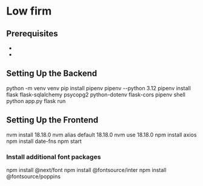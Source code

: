 # Low firm
## Prerequisites
-
-
## Setting Up the Backend
python -m venv venv
pip install pipenv
pipenv --python 3.12
pipenv install flask flask-sqlalchemy psycopg2 python-dotenv flask-cors
pipenv shell
python app.py
flask run

## Setting Up the Frontend

nvm install 18.18.0
nvm alias default 18.18.0
nvm use 18.18.0
npm install axios
npm install date-fns
npm start

### Install additional font packages

npm install @next/font
npm install @fontsource/inter
npm install @fontsource/poppins
